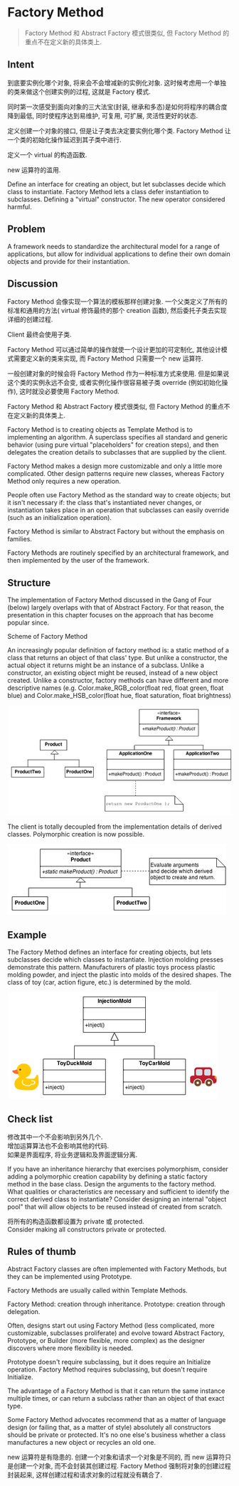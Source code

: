 # Factory Method  

> Factory Method 和 Abstract Factory 模式很类似, 但 Factory Method 的重点不在定义新的具体类上.   

## Intent   

到底要实例化哪个对象, 将来会不会增减新的实例化对象.  这时候考虑用一个单独的类来做这个创建实例的过程, 这就是 Factory 模式.   

同时第一次感受到面向对象的三大法宝(封装, 继承和多态)是如何将程序的耦合度降到最低, 同时使程序达到易维护, 可复用, 可扩展, 灵活性更好的状态.   

定义创建一个对象的接口, 但是让子类去决定要实例化哪个类. Factory Method 让一个类的初始化操作延迟到其子类中进行.  

定义一个 virtual 的构造函数.    

new 运算符的滥用.     

Define an interface for creating an object, but let subclasses decide which class to instantiate. Factory Method lets a class defer instantiation to subclasses.
Defining a "virtual" constructor.
The new operator considered harmful.

## Problem

A framework needs to standardize the architectural model for a range of applications, but allow for individual applications to define their own domain objects and provide for their instantiation.

## Discussion

Factory Method 会像实现一个算法的模板那样创建对象. 一个父类定义了所有的标准和通用的方法( virtual 修饰最终的那个 creation 函数), 然后委托子类去实现详细的创建过程. 

Client 最终会使用子类.   

Factory Method 可以通过简单的操作就使一个设计更加的可定制化, 其他设计模式需要定义新的类来实现, 而 Factory Method 只需要一个 new 运算符.   

一般创建对象的时候会将 Factory Method 作为一种标准方式来使用. 但是如果说这个类的实例永远不会变, 或者实例化操作很容易被子类 override (例如初始化操作), 这时就没必要使用 Factory Method.   

Factory Method 和 Abstract Factory 模式很类似, 但 Factory Method 的重点不在定义新的具体类上.   

Factory Method is to creating objects as Template Method is to implementing an algorithm. A superclass specifies all standard and generic behavior (using pure virtual "placeholders" for creation steps), and then delegates the creation details to subclasses that are supplied by the client.

Factory Method makes a design more customizable and only a little more complicated. Other design patterns require new classes, whereas Factory Method only requires a new operation.

People often use Factory Method as the standard way to create objects; but it isn't necessary if: the class that's instantiated never changes, or instantiation takes place in an operation that subclasses can easily override (such as an initialization operation).

Factory Method is similar to Abstract Factory but without the emphasis on families.

Factory Methods are routinely specified by an architectural framework, and then implemented by the user of the framework.

## Structure

The implementation of Factory Method discussed in the Gang of Four (below) largely overlaps with that of Abstract Factory. For that reason, the presentation in this chapter focuses on the approach that has become popular since.

Scheme of Factory Method

An increasingly popular definition of factory method is: a static method of a class that returns an object of that class' type. But unlike a constructor, the actual object it returns might be an instance of a subclass. Unlike a constructor, an existing object might be reused, instead of a new object created. Unlike a constructor, factory methods can have different and more descriptive names (e.g. Color.make_RGB_color(float red, float green, float blue) and Color.make_HSB_color(float hue, float saturation, float brightness)

![Factory_Method](../../snapshots/Factory_Method.png)

The client is totally decoupled from the implementation details of derived classes. Polymorphic creation is now possible.

![Factory_Method_1](../../snapshots/Factory_Method_1.png)

## Example

The Factory Method defines an interface for creating objects, but lets subclasses decide which classes to instantiate. Injection molding presses demonstrate this pattern. Manufacturers of plastic toys process plastic molding powder, and inject the plastic into molds of the desired shapes. The class of toy (car, action figure, etc.) is determined by the mold.

![Factory_Method_example1](../../snapshots/Factory_Method_example1.png)

## Check list

修改其中一个不会影响到另外几个.   
增加运算算法也不会影响其他的代码.   
如果是界面程序, 将业务逻辑和及界面逻辑分离.   

If you have an inheritance hierarchy that exercises polymorphism, consider adding a polymorphic creation capability by defining a static factory method in the base class.
Design the arguments to the factory method. What qualities or characteristics are necessary and sufficient to identify the correct derived class to instantiate?
Consider designing an internal "object pool" that will allow objects to be reused instead of created from scratch.

将所有的构造函数都设置为 private 或 protected.    
Consider making all constructors private or protected.

## Rules of thumb

Abstract Factory classes are often implemented with Factory Methods, but they can be implemented using Prototype.  

Factory Methods are usually called within Template Methods.  

Factory Method: creation through inheritance. Prototype: creation through delegation.  

Often, designs start out using Factory Method (less complicated, more customizable, subclasses proliferate) and evolve toward Abstract Factory, Prototype, or Builder (more flexible, more complex) as the designer discovers where more flexibility is needed.   

Prototype doesn't require subclassing, but it does require an Initialize operation. Factory Method requires subclassing, but doesn't require Initialize.  

The advantage of a Factory Method is that it can return the same instance multiple times, or can return a subclass rather than an object of that exact type.  

Some Factory Method advocates recommend that as a matter of language design (or failing that, as a matter of style) absolutely all constructors should be private or protected. It's no one else's business whether a class manufactures a new object or recycles an old one.   

new 运算符是有隐患的. 创建一个对象和请求一个对象是不同的, 而 new 运算符只是创建一个对象, 而不会封装其创建过程. Factory Method 强制将对象的创建过程封装起来, 这样创建过程和请求对象的过程就没有耦合了.   